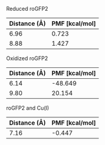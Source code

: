 Reduced roGFP2

| Distance (Å) | PMF [kcal/mol] |
|-----------|-----------|
| 6.96 | 0.723 |
| 8.88 | 1.427 |

Oxidized roGFP2

| Distance (Å) | PMF [kcal/mol] |
|-----------|-----------|
| 6.14 | -48.649 |
| 9.80 | 20.154 |

roGFP2 and Cu(I)

| Distance (Å) | PMF [kcal/mol] |
|-----------|-----------|
| 7.16 | -0.447 |
